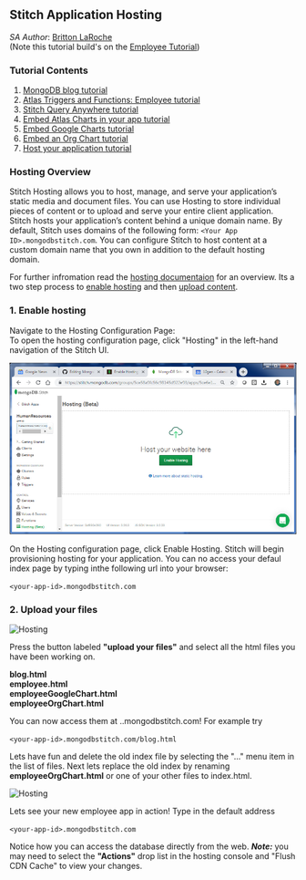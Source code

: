 ## Stitch Application Hosting
_SA Author_: [Britton LaRoche](mailto:britton.laroche@mongodb.com)   
(Note this tutorial build's on the [Employee Tutorial](../employee))

### Tutorial Contents 
1. [MongoDB blog tutorial](https://docs.mongodb.com/stitch/tutorials/blog-overview/)
2. [Atlas Triggers and Functions: Employee tutorial](https://github.com/brittonlaroche/MongoDB-Demos/edit/master/Stitch/employee/)
3. [Stitch Query Anywhere tutorial](https://github.com/brittonlaroche/MongoDB-Demos/edit/master/Stitch/rest)
4. [Embed Atlas Charts in your app tutorial](https://github.com/brittonlaroche/MongoDB-Demos/edit/master/Stitch/charts)
5. [Embed Google Charts tutorial](https://github.com/brittonlaroche/MongoDB-Demos/edit/master/Stitch/charts-google) 
6. [Embed an Org Chart tutorial](https://github.com/brittonlaroche/MongoDB-Demos/edit/master/Stitch/charts-org) 
7. [Host your application tutorial](https://github.com/brittonlaroche/MongoDB-Demos/edit/master/Stitch/hosting) 


### Hosting Overview
Stitch Hosting allows you to host, manage, and serve your application’s static media and document files. You can use Hosting to store individual pieces of content or to upload and serve your entire client application. Stitch hosts your application’s content behind a unique domain name. By default, Stitch uses domains of the following form: ```<Your App ID>.mongodbstitch.com```. You can configure Stitch to host content at a custom domain name that you own in addition to the default hosting domain.

For further infromation read the [hosting documentaion](https://docs.mongodb.com/stitch/hosting/) for an overview. Its a two step process to [enable hosting](https://docs.mongodb.com/stitch/hosting/enable-hosting/) and then [upload content](https://docs.mongodb.com/stitch/hosting/upload-content-to-stitch/). 

### 1. Enable hosting
Navigate to the Hosting Configuration Page:   
To open the hosting configuration page, click "Hosting" in the left-hand navigation of the Stitch UI.

![Hosting](img/hosting1.jpg)

On the Hosting configuration page, click Enable Hosting. Stitch will begin provisioning hosting for your application.  You can no access your defaul index page by typing inthe following url into your browser:

 ```<your-app-id>.mongodbstitch.com```
 

### 2. Upload your files
![Hosting](img/hosting2.jpg)

Press the button labeled __"upload your files"__ and select all the html files you have been working on.   

__blog.html__   
__employee.html__   
__employeeGoogleChart.html__   
__employeeOrgChart.html__   

You can now access them at <your-app-id>..mongodbstitch.com!  For example try   
  
 ```<your-app-id>.mongodbstitch.com/blog.html```
 
Lets have fun and delete the old index file by selecting the "..." menu item in the list of files.  Next lets replace the old index by renaming __employeeOrgChart.html__ or one of your other files to index.html.  

![Hosting](img/hosting3.jpg)

Lets see your new employee app in action! Type in the default address 

 ```<your-app-id>.mongodbstitch.com```

Notice how you can access the database directly from the web.  __***Note:***__  you may need to select the  __"Actions"__ drop list in the hosting console and "Flush CDN Cache" to view your changes.

